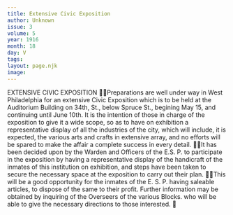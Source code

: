 ```yaml
---
title: Extensive Civic Exposition
author: Unknown
issue: 3
volume: 5
year: 1916
month: 18
day: V
tags:
layout: page.njk
image:
---
```

EXTENSIVE CIVIC EXPOSITION Preparations are well under way in West Philadelphia for an extensive Civic Exposition which is to be held at the Auditorium Building on 34th, St., below Spruce St., begining May 15, and continuing until June 10th. It is the intention of those in charge of the exposition to give it a wide scope, so as to have on exhibition a representative display of all the industries of the city, which will include, it is expected, the various arts and crafts in extensive array, and no efforts will be spared to make the affair a complete success in every detail. It has been decided upon by the Warden and Officers of the E.S. P. to participate in the exposition by having a representative display of the handicraft of the inmates of this institution on exhibition, and steps have been taken to secure the necessary space at the exposition to carry out their plan. This will be a good opportunity for the inmates of the E. S. P. having saleable articles, to dispose of the same to their profit. Further information may be obtained by inquiring of the Overseers of the various Blocks. who will be able to give the necessary directions to those interested. 
